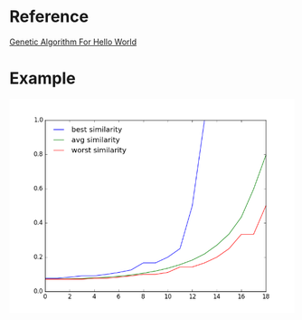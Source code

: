 # Reference
[Genetic Algorithm For Hello World](http://www.puremango.co.uk/2010/12/genetic-algorithm-for-hello-world/)

# Example
![](./img/example.png)
